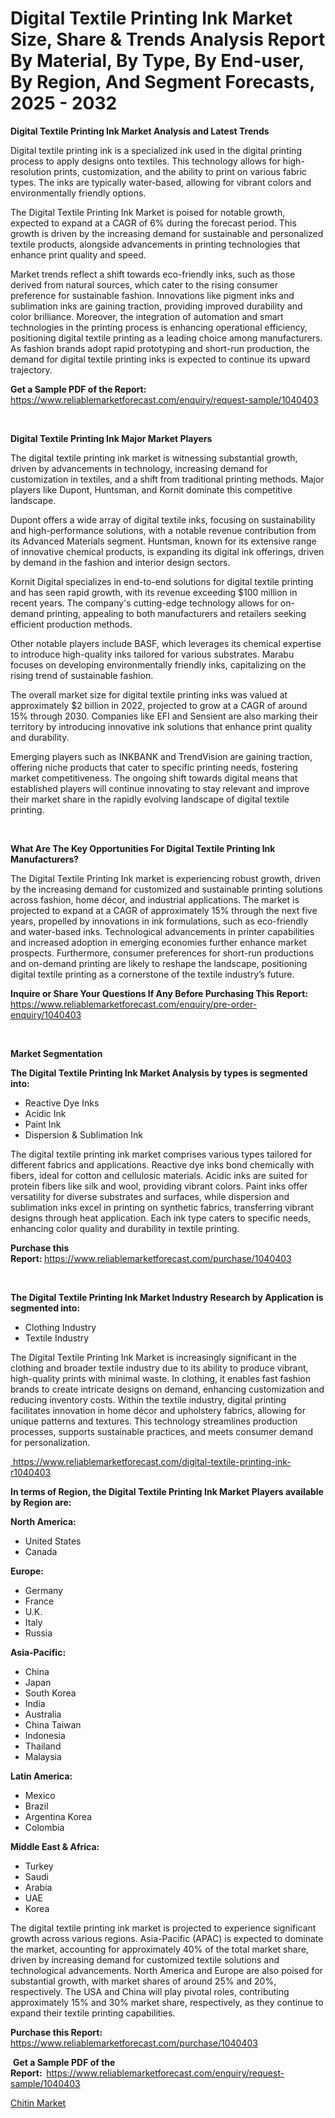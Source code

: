 <p><h1>Digital Textile Printing Ink Market Size, Share & Trends Analysis Report By Material, By Type, By End-user, By Region, And Segment Forecasts, 2025 - 2032</h1></p><p><strong>Digital Textile Printing Ink Market Analysis and Latest Trends</strong></p>
<p><p>Digital textile printing ink is a specialized ink used in the digital printing process to apply designs onto textiles. This technology allows for high-resolution prints, customization, and the ability to print on various fabric types. The inks are typically water-based, allowing for vibrant colors and environmentally friendly options.</p><p>The Digital Textile Printing Ink Market is poised for notable growth, expected to expand at a CAGR of 6% during the forecast period. This growth is driven by the increasing demand for sustainable and personalized textile products, alongside advancements in printing technologies that enhance print quality and speed. </p><p>Market trends reflect a shift towards eco-friendly inks, such as those derived from natural sources, which cater to the rising consumer preference for sustainable fashion. Innovations like pigment inks and sublimation inks are gaining traction, providing improved durability and color brilliance. Moreover, the integration of automation and smart technologies in the printing process is enhancing operational efficiency, positioning digital textile printing as a leading choice among manufacturers. As fashion brands adopt rapid prototyping and short-run production, the demand for digital textile printing inks is expected to continue its upward trajectory.</p></p>
<p><strong>Get a Sample PDF of the Report:&nbsp;</strong> <a href="https://www.reliablemarketforecast.com/enquiry/request-sample/1040403?utm_campaign=1885&utm_medium=2&utm_source=Github&utm_content=ia&utm_term=31012025&utm_id=digital-textile-printing-ink">https://www.reliablemarketforecast.com/enquiry/request-sample/1040403</a></p>
<p>&nbsp;</p>
<p><strong>Digital Textile Printing Ink Major Market Players</strong></p>
<p><p>The digital textile printing ink market is witnessing substantial growth, driven by advancements in technology, increasing demand for customization in textiles, and a shift from traditional printing methods. Major players like Dupont, Huntsman, and Kornit dominate this competitive landscape.</p><p>Dupont offers a wide array of digital textile inks, focusing on sustainability and high-performance solutions, with a notable revenue contribution from its Advanced Materials segment. Huntsman, known for its extensive range of innovative chemical products, is expanding its digital ink offerings, driven by demand in the fashion and interior design sectors.</p><p>Kornit Digital specializes in end-to-end solutions for digital textile printing and has seen rapid growth, with its revenue exceeding $100 million in recent years. The company's cutting-edge technology allows for on-demand printing, appealing to both manufacturers and retailers seeking efficient production methods.</p><p>Other notable players include BASF, which leverages its chemical expertise to introduce high-quality inks tailored for various substrates. Marabu focuses on developing environmentally friendly inks, capitalizing on the rising trend of sustainable fashion.</p><p>The overall market size for digital textile printing inks was valued at approximately $2 billion in 2022, projected to grow at a CAGR of around 15% through 2030. Companies like EFI and Sensient are also marking their territory by introducing innovative ink solutions that enhance print quality and durability.</p><p>Emerging players such as INKBANK and TrendVision are gaining traction, offering niche products that cater to specific printing needs, fostering market competitiveness. The ongoing shift towards digital means that established players will continue innovating to stay relevant and improve their market share in the rapidly evolving landscape of digital textile printing.</p></p>
<p>&nbsp;</p>
<p><strong>What Are The Key Opportunities For Digital Textile Printing Ink Manufacturers?</strong></p>
<p><p>The Digital Textile Printing Ink market is experiencing robust growth, driven by the increasing demand for customized and sustainable printing solutions across fashion, home décor, and industrial applications. The market is projected to expand at a CAGR of approximately 15% through the next five years, propelled by innovations in ink formulations, such as eco-friendly and water-based inks. Technological advancements in printer capabilities and increased adoption in emerging economies further enhance market prospects. Furthermore, consumer preferences for short-run productions and on-demand printing are likely to reshape the landscape, positioning digital textile printing as a cornerstone of the textile industry’s future.</p></p>
<p><strong>Inquire or Share Your Questions If Any Before Purchasing This Report:</strong> <a href="https://www.reliablemarketforecast.com/enquiry/pre-order-enquiry/1040403?utm_campaign=1885&utm_medium=2&utm_source=Github&utm_content=ia&utm_term=31012025&utm_id=digital-textile-printing-ink">https://www.reliablemarketforecast.com/enquiry/pre-order-enquiry/1040403</a></p>
<p>&nbsp;</p>
<p><strong>Market Segmentation</strong></p>
<p><strong>The Digital Textile Printing Ink Market Analysis by types is segmented into:</strong></p>
<p><ul><li>Reactive Dye Inks</li><li>Acidic Ink</li><li>Paint Ink</li><li>Dispersion & Sublimation Ink</li></ul></p>
<p><p>The digital textile printing ink market comprises various types tailored for different fabrics and applications. Reactive dye inks bond chemically with fibers, ideal for cotton and cellulosic materials. Acidic inks are suited for protein fibers like silk and wool, providing vibrant colors. Paint inks offer versatility for diverse substrates and surfaces, while dispersion and sublimation inks excel in printing on synthetic fabrics, transferring vibrant designs through heat application. Each ink type caters to specific needs, enhancing color quality and durability in textile printing.</p></p>
<p><strong>Purchase this Report:&nbsp;</strong><a href="https://www.reliablemarketforecast.com/purchase/1040403?utm_campaign=1885&utm_medium=2&utm_source=Github&utm_content=ia&utm_term=31012025&utm_id=digital-textile-printing-ink">https://www.reliablemarketforecast.com/purchase/1040403</a></p>
<p>&nbsp;</p>
<p><strong>The Digital Textile Printing Ink Market Industry Research by Application is segmented into:</strong></p>
<p><ul><li>Clothing Industry</li><li>Textile Industry</li></ul></p>
<p><p>The Digital Textile Printing Ink Market is increasingly significant in the clothing and broader textile industry due to its ability to produce vibrant, high-quality prints with minimal waste. In clothing, it enables fast fashion brands to create intricate designs on demand, enhancing customization and reducing inventory costs. Within the textile industry, digital printing facilitates innovation in home décor and upholstery fabrics, allowing for unique patterns and textures. This technology streamlines production processes, supports sustainable practices, and meets consumer demand for personalization.</p></p>
<p><a href="https://www.reliablemarketforecast.com/digital-textile-printing-ink-r1040403?utm_campaign=1885&utm_medium=2&utm_source=Github&utm_content=ia&utm_term=31012025&utm_id=digital-textile-printing-ink">&nbsp;https://www.reliablemarketforecast.com/digital-textile-printing-ink-r1040403</a></p>
<p><strong>In terms of Region, the Digital Textile Printing Ink Market Players available by Region are:</strong></p>
<p>
    <p> <strong> North America: </strong>
        <ul>
            <li>United States</li>
            <li>Canada</li>
        </ul>
        </p> 
    <p> <strong> Europe: </strong>
        <ul>
            <li>Germany</li>
            <li>France</li>
            <li>U.K.</li>
            <li>Italy</li>
            <li>Russia</li>
        </ul>
        </p> 
    <p> <strong> Asia-Pacific: </strong>
        <ul>
            <li>China</li>
            <li>Japan</li>
            <li>South Korea</li>
            <li>India</li>
            <li>Australia</li>
            <li>China Taiwan</li>
            <li>Indonesia</li>
            <li>Thailand</li>
            <li>Malaysia</li>
        </ul>
        </p> 
    <p> <strong> Latin America: </strong>
        <ul>
            <li>Mexico</li>
            <li>Brazil</li>
            <li>Argentina Korea</li>
            <li>Colombia</li>
        </ul>
        </p> 
    <p> <strong> Middle East & Africa: </strong>
        <ul>
            <li>Turkey</li>
            <li>Saudi</li>
            <li>Arabia</li>
            <li>UAE</li>
            <li>Korea</li>
        </ul>
    </p>
    </p>
<p><p>The digital textile printing ink market is projected to experience significant growth across various regions. Asia-Pacific (APAC) is expected to dominate the market, accounting for approximately 40% of the total market share, driven by increasing demand for customized textile solutions and technological advancements. North America and Europe are also poised for substantial growth, with market shares of around 25% and 20%, respectively. The USA and China will play pivotal roles, contributing approximately 15% and 30% market share, respectively, as they continue to expand their textile printing capabilities.</p></p>
<p><strong>Purchase this Report: </strong><a href="https://www.reliablemarketforecast.com/purchase/1040403?utm_campaign=1885&utm_medium=2&utm_source=Github&utm_content=ia&utm_term=31012025&utm_id=digital-textile-printing-ink">https://www.reliablemarketforecast.com/purchase/1040403</a></p>
<p>&nbsp;<strong>Get a Sample PDF of the Report:&nbsp;&nbsp;</strong><a href="https://www.reliablemarketforecast.com/enquiry/request-sample/1040403?utm_campaign=1885&utm_medium=2&utm_source=Github&utm_content=ia&utm_term=31012025&utm_id=digital-textile-printing-ink">https://www.reliablemarketforecast.com/enquiry/request-sample/1040403</a></p>
<p><strong></strong></p>
<p><p><a href="https://github.com/sofayahoo2023/Market-Research-Report-List-6/blob/main/chitin-market.md?utm_campaign=1885&utm_medium=2&utm_source=Github&utm_content=ia&utm_term=31012025&utm_id=digital-textile-printing-ink">Chitin Market</a></p></p>